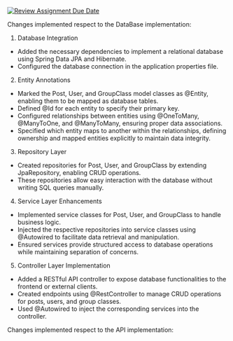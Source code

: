 [![Review Assignment Due Date](https://classroom.github.com/assets/deadline-readme-button-22041afd0340ce965d47ae6ef1cefeee28c7c493a6346c4f15d667ab976d596c.svg)](https://classroom.github.com/a/Jd7ILUgB)

Changes implemented respect to the DataBase implementation:
1. Database Integration
- Added the necessary dependencies to implement a relational database using Spring Data JPA and Hibernate.
- Configured the database connection in the application properties file.

2. Entity Annotations
- Marked the Post, User, and GroupClass model classes as @Entity, enabling them to be mapped as database tables.
- Defined @Id for each entity to specify their primary key.
- Configured relationships between entities using @OneToMany, @ManyToOne, and @ManyToMany, ensuring proper data associations.
- Specified which entity maps to another within the relationships, defining ownership and mapped entities explicitly to maintain data integrity.

3. Repository Layer
- Created repositories for Post, User, and GroupClass by extending JpaRepository, enabling CRUD operations.
- These repositories allow easy interaction with the database without writing SQL queries manually.

4. Service Layer Enhancements
- Implemented service classes for Post, User, and GroupClass to handle business logic.
- Injected the respective repositories into service classes using @Autowired to facilitate data retrieval and manipulation.
- Ensured services provide structured access to database operations while maintaining separation of concerns.

5. Controller Layer Implementation
- Added a RESTful API controller to expose database functionalities to the frontend or external clients.
- Created endpoints using @RestController to manage CRUD operations for posts, users, and group classes.
- Used @Autowired to inject the corresponding services into the controller.


Changes implemented respect to the API implementation:
